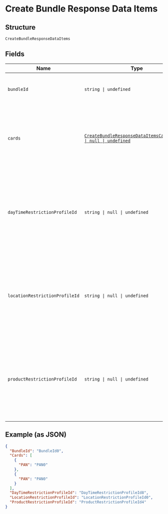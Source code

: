 
# Create Bundle Response Data Items

## Structure

`CreateBundleResponseDataItems`

## Fields

| Name | Type | Tags | Description |
|  --- | --- | --- | --- |
| `bundleId` | `string \| undefined` | Optional | Identifier of the newly created bundle in Gateway. |
| `cards` | [`CreateBundleResponseDataItemsCardsItems[] \| null \| undefined`](../../doc/models/create-bundle-response-data-items-cards-items.md) | Optional | List of product restriction requests validated and submitted successfully for each card. |
| `dayTimeRestrictionProfileId` | `string \| null \| undefined` | Optional | Identifier of the day/time restriction profile created for the bundle in Gateway.<br>This will be null if respective action is passed as “Default”. |
| `locationRestrictionProfileId` | `string \| null \| undefined` | Optional | Identifier of the location restriction profile created for the bundle in Gateway.<br>This will be null if respective action is passed as “Default”. |
| `productRestrictionProfileId` | `string \| null \| undefined` | Optional | Identifier of the location restriction profile created for the bundle in Gateway.<br>This will be null if respective action is passed as “Default”. |

## Example (as JSON)

```json
{
  "BundleId": "BundleId0",
  "Cards": [
    {
      "PAN": "PAN0"
    },
    {
      "PAN": "PAN0"
    }
  ],
  "DayTimeRestrictionProfileId": "DayTimeRestrictionProfileId8",
  "LocationRestrictionProfileId": "LocationRestrictionProfileId0",
  "ProductRestrictionProfileId": "ProductRestrictionProfileId4"
}
```

